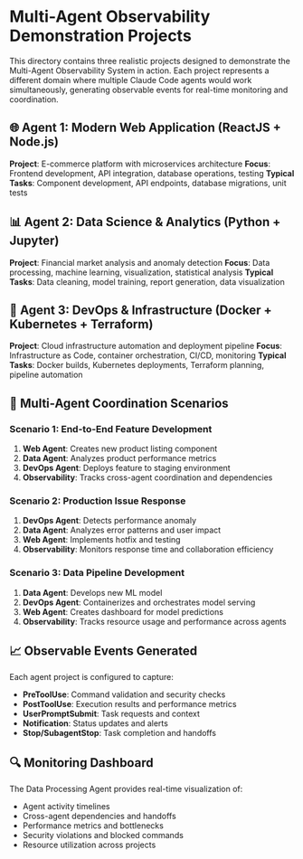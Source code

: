# Multi-Agent Observability Demonstration Projects

This directory contains three realistic projects designed to demonstrate the Multi-Agent Observability System in action. Each project represents a different domain where multiple Claude Code agents would work simultaneously, generating observable events for real-time monitoring and coordination.

## 🌐 Agent 1: Modern Web Application (ReactJS + Node.js)
**Project**: E-commerce platform with microservices architecture
**Focus**: Frontend development, API integration, database operations, testing
**Typical Tasks**: Component development, API endpoints, database migrations, unit tests

## 📊 Agent 2: Data Science & Analytics (Python + Jupyter)
**Project**: Financial market analysis and anomaly detection
**Focus**: Data processing, machine learning, visualization, statistical analysis
**Typical Tasks**: Data cleaning, model training, report generation, data visualization

## 🚀 Agent 3: DevOps & Infrastructure (Docker + Kubernetes + Terraform)
**Project**: Cloud infrastructure automation and deployment pipeline
**Focus**: Infrastructure as Code, container orchestration, CI/CD, monitoring
**Typical Tasks**: Docker builds, Kubernetes deployments, Terraform planning, pipeline automation

## 🔧 Multi-Agent Coordination Scenarios

### Scenario 1: End-to-End Feature Development
1. **Web Agent**: Creates new product listing component
2. **Data Agent**: Analyzes product performance metrics
3. **DevOps Agent**: Deploys feature to staging environment
4. **Observability**: Tracks cross-agent coordination and dependencies

### Scenario 2: Production Issue Response
1. **DevOps Agent**: Detects performance anomaly
2. **Data Agent**: Analyzes error patterns and user impact
3. **Web Agent**: Implements hotfix and testing
4. **Observability**: Monitors response time and collaboration efficiency

### Scenario 3: Data Pipeline Development
1. **Data Agent**: Develops new ML model
2. **DevOps Agent**: Containerizes and orchestrates model serving
3. **Web Agent**: Creates dashboard for model predictions
4. **Observability**: Tracks resource usage and performance across agents

## 📈 Observable Events Generated

Each agent project is configured to capture:
- **PreToolUse**: Command validation and security checks
- **PostToolUse**: Execution results and performance metrics
- **UserPromptSubmit**: Task requests and context
- **Notification**: Status updates and alerts
- **Stop/SubagentStop**: Task completion and handoffs

## 🔍 Monitoring Dashboard

The Data Processing Agent provides real-time visualization of:
- Agent activity timelines
- Cross-agent dependencies and handoffs
- Performance metrics and bottlenecks
- Security violations and blocked commands
- Resource utilization across projects